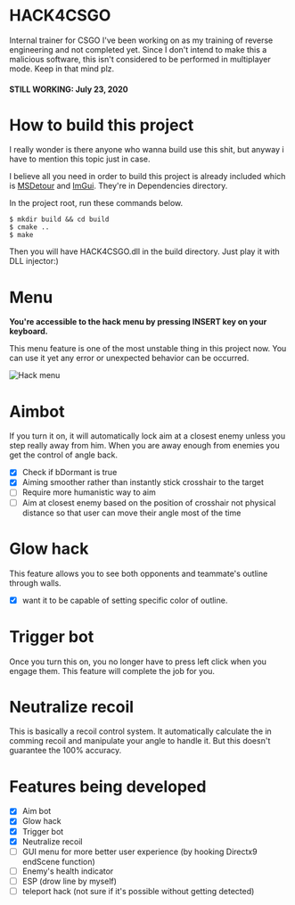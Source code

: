 # HACK4CSGO
Internal trainer for CSGO I've been working on as my training of reverse engineering and not completed yet.
Since I don't intend to make this a malicious software, this isn't considered to be performed in multiplayer mode. Keep in that mind plz.

#### STILL WORKING: July 23, 2020

# How to build this project

I really wonder is there anyone who wanna build use this shit, but anyway i have to mention this topic just in case.

I believe all you need in order to build this project is already included which is [MSDetour](https://github.com/microsoft/Detours) and [ImGui](https://github.com/ocornut/imgui).
They're in Dependencies directory.

In the project root, run these commands below.
```
$ mkdir build && cd build
$ cmake ..
$ make
```

Then you will have HACK4CSGO.dll in the build directory. Just play it with DLL injector:)

# Menu

**You're accessible to the hack menu by pressing INSERT key on your keyboard.**

This menu feature is one of the most unstable thing in this project now. You can use it yet any error or unexpected behavior can be occurred.

![ Hack menu](https://user-images.githubusercontent.com/33578715/88231178-54595700-cca6-11ea-9700-46078386d921.PNG)


# Aimbot

If you turn it on, it will automatically lock aim at a closest enemy unless you step really away from him.
When you are away enough from enemies you get the control of angle back.

- [x] Check if bDormant is true
- [x] Aiming smoother rather than instantly stick crosshair to the target
- [ ] Require more humanistic way to aim
- [ ] Aim at closest enemy based on the position of crosshair not physical distance so that user can move their angle most of the time

# Glow hack

This feature allows you to see both opponents and teammate's outline through walls.

- [x] want it to be capable of setting specific color of outline.

# Trigger bot

Once you turn this on, you no longer have to press left click when you engage them.
This feature will complete the job for you.

# Neutralize recoil

This is basically a recoil control system.
It automatically calculate the in comming recoil and manipulate your angle to handle it.
But this doesn't guarantee the 100% accuracy.

# Features being developed

- [x] Aim bot
- [x] Glow hack
- [x] Trigger bot
- [x] Neutralize recoil
- [ ] GUI menu for more better user experience (by hooking Directx9 endScene function)
- [ ] Enemy's health indicator
- [ ] ESP (drow line by myself)
- [ ] teleport hack (not sure if it's possible without getting detected)